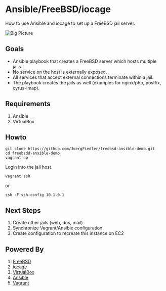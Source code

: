# Ansible/FreeBSD/iocage

How to use Ansible and iocage to set up a FreeBSD jail server.

![Big Picture](https://github.com/JoergFiedler/freebsd-ansible-demo/raw/master/doc/big-picture-draw.io.png)

## Goals

- Ansible playbook that creates a FreeBSD server which hosts multiple jails.
- No service on the host is externally exposed.
- All services that accept external connections terminate within a jail.
- The playbook creates the jails as well (examples for nginx/php, postfix, cyrus-imap).

## Requirements

1. Ansible
1. VirtualBox

## Howto

    git clone https://github.com/JoergFiedler/freebsd-ansible-demo.git
    cd freebsdd-ansible-demo
    vagrant up

Login into the jail host.

    vagrant ssh

or

    ssh -F ssh-config 10.1.0.1

## Next Steps

1. Create other jails (web, dns, mail)
1. Synchronize Vagrant/Ansible configuration
1. Create configuration to recreate this instance on EC2 

## Powered By

1. [FreeBSD](https://www.freebsd.org)
1. [iocage](https://github.com/pannon/iocage)
1. [VirtualBox](https://www.virtualbox.org)
1. [Ansible](http://www.ansible.com)
1. [Vagrant](https://www.vagrantup.com)

